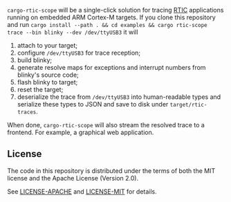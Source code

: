`cargo-rtic-scope` will be a single-click solution for tracing [RTIC](https://rtic.rs) applications running on embedded ARM Cortex-M targets. If you clone this repository and run `cargo install --path . && cd examples && cargo rtic-scope trace --bin blinky --dev /dev/ttyUSB3` it will

1. attach to your target;
2. configure `/dev/ttyUSB3` for trace reception;
3. build blinky;
4. generate resolve maps for exceptions and interrupt numbers from
   blinky's source code;
5. flash blinky to target;
6. reset the target;
7. deserialize the trace from `/dev/ttyUSB3` into human-readable types and
   serialize these types to JSON and save to disk under
   `target/rtic-traces`.

When done, `cargo-rtic-scope` will also stream the resolved trace to a
frontend. For example, a graphical web application.

## License
The code in this repository is distributed under the terms of both the MIT license and the Apache License (Version 2.0).

See [LICENSE-APACHE](LICENSE-APACHE) and [LICENSE-MIT](LICENSE-MIT) for details.
